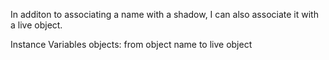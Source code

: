 In additon to associating a name with a shadow, I can also associate it with a live object.

Instance Variables
	objects:		<Dictionary> from object name to live object